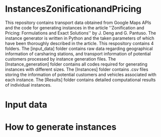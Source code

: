 # InstancesZonificationandPricing
This repository contains transport data obtained from Google Maps APIs and the code for generating instances in the article ''Zonification and Pricing: Formulations and Exact Solutions'' by J. Deng and G. Pantuso. The instance generator is written in Python and the taken parameters of which have been thoroughly described in the article. This respository contains 4 folders. The [input_data] folder contains raw data regarding geographical information of carsharing stations, and transport information of potential customers processed by instance generation files. The [Instance_generation] folder contains all codes required for generating instances with different sizes. The [Instances] folder contains .csv files storing the information of potential customers and vehicles associated with each instance. The [Results] folder contains detailed computational results of individual instances.

# Input data



# How to generate instances
